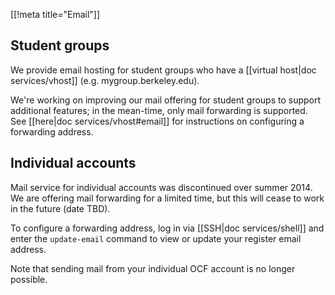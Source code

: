[[!meta title="Email"]]
## Student groups

We provide email hosting for student groups who have a
[[virtual host|doc services/vhost]] (e.g. mygroup.berkeley.edu).

We're working on improving our mail offering for student groups to support
additional features; in the mean-time, only mail forwarding is supported. See
[[here|doc services/vhost#email]] for instructions on configuring a forwarding
address.

## Individual accounts

Mail service for individual accounts was discontinued over summer 2014. We are
offering mail forwarding for a limited time, but this will cease to work in the
future (date TBD).

To configure a forwarding address, log in via [[SSH|doc services/shell]] and enter the
`update-email` command to view or update your register email address.

Note that sending mail from your individual OCF account is no longer possible.
